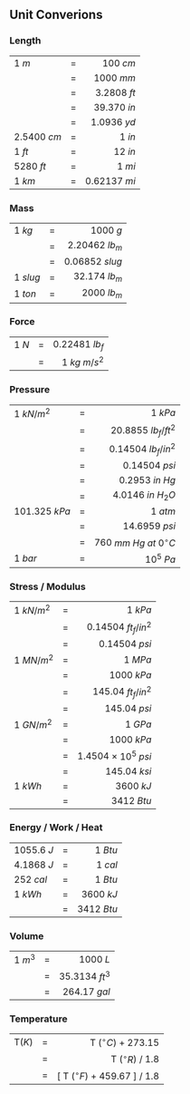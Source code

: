 ## Unit Converions

### Length

| | | |
| :--- | :----: | ----: |
| 1 $m$ | = | 100 $cm$ |
| | = | 1000 $mm$ |
| | = | 3.2808 $ft$ |
| | = | 39.370 $in$ |
| | = | 1.0936 $yd$ |
| 2.5400 $cm$ | = | 1 $in$  |
| 1 $ft$ | = | 12 $in$ |
| 5280 $ft$ | = | 1 $mi$ |
| 1 $km$ | = | 0.62137 $mi$ |

### Mass

| | | |
| :--- | :---: | ---: |
| 1 $kg$ | = | 1000 $g$ |    \tspace \\
| | = | 2.20462 $lb_m$ |
| | = | 0.06852 $slug$ |
| 1 $slug$ | = |32.174 $lb_m$ |
| 1 $ton$ | = | 2000 $lb_m$ |

### Force

| | | |
| :--- | :---: | ---: |
| 1 $N$ | = | 0.22481 $lb_f$ |
| | = | 1 $kg \ m/s^2$ |

### Pressure

|      |       |      |
| :--- | :---: | ---: |
| 1 $kN/m^2$    | = | 1 $kPa$ |
|               | = | 20.8855 $lb_f/ft^2$ | 
|               | = | 0.14504 $lb_f/in^2$ |
|               | = | 0.14504 $psi$ | 
|               | = | 0.2953 $in \ Hg$ |      
|               | = | 4.0146 $in \ H_2O$ |    
| 101.325 $kPa$ | = | 1 $atm$ |             
|               | = | 14.6959 $psi$ |
|               | = | 760 $mm \ Hg \ at \ 0^{\circ} C$ |
| 1 $bar$       | = | $10^5$ $Pa$ |

### Stress / Modulus

|      |       |      |
| :--- | :---: | ---: |
| 1 $kN/m^2$ | = | 1 $kPa$ |
|            | = | 0.14504 $ft_f/in^2$ |
|            | = | 0.14504 $psi$ |
| 1 $MN/m^2$ | = | 1 $MPa$ |
|            | = | 1000 $kPa$ |
|            | = | 145.04 $ft_f/in^2$ |
|            | = | 145.04 $psi$ |
| 1 $GN/m^2$ | = | 1 $GPa$ |
|            | = | 1000 $kPa$ |
|            | = | 1.4504 $\times \ 10^5 \ psi$ |
|            | = | 145.04 $ksi$ |
| 1 $kWh$    | = | 3600 $kJ$ |
|            | = | 3412 $Btu$ |

### Energy / Work / Heat

|      |       |      |
| :--- | :---: | ---: |
| 1055.6 $J$ | = | 1 $Btu$ |
| 4.1868 $J$ | = | 1 $cal$ |
| 252 $cal$  | = | 1 $Btu$ |
| 1 $kWh$    | = | 3600 $kJ$ |
|            | = | 3412 $Btu$ |

### Volume

|      |       |      |
| :--- | :---: | ---: |
| 1 $m^3$ | = | 1000 $L$ |
|         | = | 35.3134 $ft^3$ |
|         | = | 264.17 $gal$ |

### Temperature

|      |       |      |
| :--- | :---: | ---: |
| T($K$) | = | T ($^{\circ}C$) + 273.15 |
|        | = | T ($^{\circ}R$) / 1.8 |
|        | = | [ T ($^{\circ} F$) + 459.67 ] / 1.8 |
